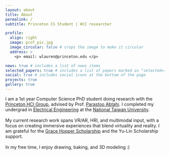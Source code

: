 ```yaml
---
layout: about
title: About
permalink: /
subtitle: Princeton CS Student | HCI researcher

profile:
  align: right
  image: prof_pic.jpg
  image_circular: false # crops the image to make it circular
  address: >
    <p> email: wlauren@princeton.edu </p>

news: true # includes a list of news items
selected_papers: true # includes a list of papers marked as "selected={true}"
social: true # includes social icons at the bottom of the page
projects: true
gallery: true
---
```


I am a 1st year Computer Science PhD student doing research with the [Princeton HCI Group](https://hci.princeton.edu/), advised by Prof. [Parastoo Abtahi](https://parastooabtahi.com/). I completed my undergrad in [Electrical Engineering](https://web.ee.ntu.edu.tw/) at the [National Taiwan University](https://www.ntu.edu.tw/). <br/>
<br/>
My current research work spans VR/AR, HRI, and multimodal input, with a focus on creating immersive experiences that blend virtuality and reality. I am grateful for the [Grace Hopper Scholarship](https://ghc.anitab.org/) and the Yu-Lin Scholarship support. <br/>
<br/>
In my free time, I enjoy drawing, baking, and 3D modeling :)
